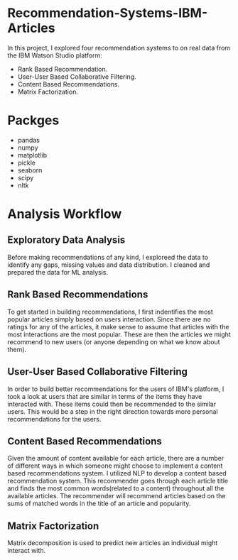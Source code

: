 # Recommendation-Systems-IBM-Articles
In this project, I explored four recommendation systems to on real data from the IBM Watson Studio platform:

- Rank Based Recommendation.
- User-User Based Collaborative Filtering.
- Content Based Recommendations.
- Matrix Factorization. 

# Packges
- pandas
- numpy
- matplotlib
- pickle
- seaborn
- scipy
- nltk

# Analysis Workflow

## Exploratory Data Analysis
Before making recommendations of any kind, I exploreed the data to identify any gaps, missing values and data distribution. I cleaned and prepared the data for ML analysis.

## Rank Based Recommendations
To get started in building recommendations, I first indentifies the most popular articles simply based on users interaction. Since there are no ratings for any of the articles, it make sense to assume that articles with the most interactions are the most popular. These are then the articles we might recommend to new users (or anyone depending on what we know about them).

## User-User Based Collaborative Filtering
In order to build better recommendations for the users of IBM's platform, I took a look at users that are similar in terms of the items they have interacted with. These items could then be recommended to the similar users. This would be a step in the right direction towards more personal recommendations for the users.

## Content Based Recommendations
Given the amount of content available for each article, there are a number of different ways in which someone might choose to implement a content based recommendations system. I utilized NLP to develop a content based recommendation system. This recommender goes through each article title and finds the most common words(related to a content) throughout all the available articles. The recommender will recommend articles based on the sums of matched words in the title of an article and popularity.

## Matrix Factorization
Matrix decomposition is used to predict new articles an individual might interact with.

